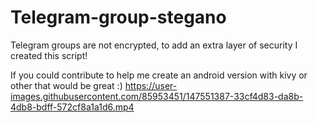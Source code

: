 # Telegram-group-stegano
 
Telegram groups are not encrypted, to add an extra layer of security I created this script!

If you could contribute to help me create an android version with kivy or other that would be great :)
https://user-images.githubusercontent.com/85953451/147551387-33cf4d83-da8b-4db8-bdff-572cf8a1a1d6.mp4

